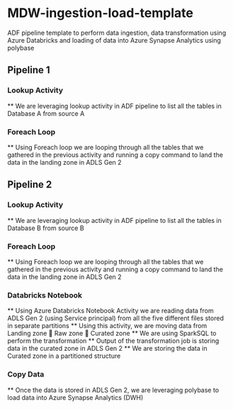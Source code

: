 # MDW-ingestion-load-template
ADF pipeline template to perform data ingestion, data transformation using Azure Databricks and loading of data into Azure Synapse Analytics using polybase

## Pipeline 1
### Lookup Activity
  ** We are leveraging lookup activity in ADF pipeline to list all the tables in Database A from source A
### Foreach Loop
  ** Using Foreach loop we are looping through all the tables that we gathered in the previous activity and running a copy command to land the data in the landing zone in ADLS Gen 2


## Pipeline 2

### Lookup Activity
 ** We are leveraging lookup activity in ADF pipeline to list all the tables in Database B from source B
### Foreach Loop
 ** Using Foreach loop we are looping through all the tables that we gathered in the previous activity and running a copy command to land the data in the landing zone in ADLS Gen 2
### Databricks Notebook
 ** Using Azure Databricks Notebook Activity we are reading data from ADLS Gen 2 (using Service principal) from all the five different files stored in separate partitions
 ** Using this activity, we are moving data from Landing zone  Raw zone  Curated zone
 ** We are using SparkSQL to perform the transformation
 ** Output of the transformation job is storing data in the curated zone in ADLS Gen 2
 ** We are storing the data in Curated zone in a partitioned structure
### Copy Data
 ** Once the data is stored in ADLS Gen 2, we are leveraging polybase to load data into Azure Synapse Analytics (DWH)

